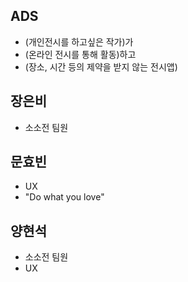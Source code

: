 ## ADS
- (개인전시를 하고싶은 작가)가 
- (온라인 전시를 통해 활동)하고 
- (장소, 시간 등의 제약을 받지 않는 전시앱)

## 장은비
- 소소전 팀원

## 문효빈
- UX
- "Do what you love"


## 양현석
- 소소전 팀원
- UX
